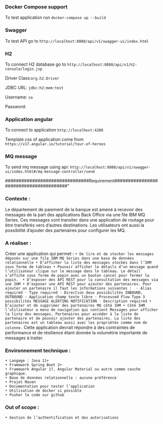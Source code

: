 ### Docker Compose support
To test application run `docker-compose up --build`

### Swagger
To test API go to `http://localhost:8080/api/v1/swagger-ui/index.html`

### H2
To connect H2 database go to `http://localhost:8080/api/v1/h2-console/login.jsp`

Driver Class:`org.h2.Driver`

JDBC URL: `jdbc:h2:mem:test`

Username: `sa`

Password: 

### Application angular
To connect to application `http://localhost:4200`

Template css of application come from `https://v17.angular.io/tutorial/tour-of-heroes`

### MQ message
To send mq message using api: `http://localhost:8080/api/v1/swagger-ui/index.html#/mq-message-controller/send`


###############################Requirement#######################################"
### Contexte :
Le département de paiement de la banque est amené à recevoir des messages de la part des applications Back Office via une file IBM MQ Series. Ces messages vont transiter dans une application de routage pour être transférés vers d’autres destinations. Les utilisateurs ont aussi la possibilité d’ajouter des partenaires pour configurer les MQ.
### A réaliser :
Créer une application qui permet :
    `• De lire et de stocker les messages déposés sur une file IBM MQ Series dans une base de données relationnelle
    • D’afficher la liste des messages stockés dans l’IHM sous forme de tableau
    • Pouvoir afficher le détails d’un message quand l’utilisateur clique sur le message dans le tableau. Le détail s’affiche sous forme de popin avec un bouton cancel pour fermer la popin. 
    • D’exposer des API REST pour la consultation des messages via une IHM
    • D’exposer une API REST pour ajouter des partenaires. Pour ajouter un partenaire il faut les informations suivantes : 
        ◦ Alias required
        ◦ Type required
        ◦ Direction deux possibilités INBOUND, OUTBOUND
        ◦ Application champ texte libre
        ◦ Processed Flow Type 3 possibilités MESSAGE ALERTING NOTIFICATION
        ◦ Description required
    • D’ajouter et de supprimer des partenaires MQ côté IHM
    • Côté IHM l’utilisateur a menu de navigation qui contient Messages pour afficher la liste des messages, Partenaires pour accéder à la liste de partenaire et de pouvoir ajouter des partenaires. La liste des partenaires est un tableau aussi avec les propriétés comme nom de colonne.`
Cette application devrait répondre à des contraintes de performance et de résilience étant donnée la volumétrie importante de messages à traiter.
### Environnement technique :
    • Langage : Java 11+
    • Framework Spring Boot 2+
    • Framework Angular 17, Angular Material ou autre comme couche graphique. 
    • Base de données relationnelle : aucune préférence
    • Projet Maven
    • Documentation pour tester l’application
    • Utilisation de docker si possible
    • Pusher le code sur github
### Out of scope :
    • Gestion de l’authentification et des autorisations
